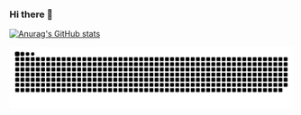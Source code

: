 ### Hi there 👋

[![Anurag's GitHub stats](https://github-readme-stats.vercel.app/api?username=Norucova&show_icons=true&theme=merko)](https://github.com/Norucova/github-readme-stats)


![](https://github.com/Platane/snk/raw/output/github-contribution-grid-snake.svg)
